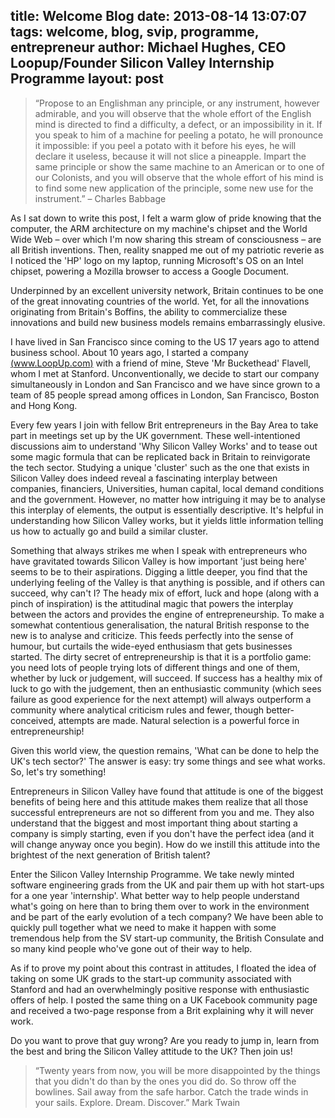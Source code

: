 title: Welcome Blog
date: 2013-08-14 13:07:07
tags: welcome, blog, svip, programme, entrepreneur
author: Michael Hughes, CEO Loopup/Founder Silicon Valley Internship Programme
layout: post
---

> “Propose to an Englishman any principle, or any instrument, however admirable, and you will observe that the whole effort of the English mind is directed to find a difficulty, a defect, or an impossibility in it. If you speak to him of a machine for peeling a potato, he will pronounce it impossible: if you peel a potato with it before his eyes, he will declare it useless, because it will not slice a pineapple. Impart the same principle or show the same machine to an American or to one of our Colonists, and you will observe that the whole effort of his mind is to find some new application of the principle, some new use for the instrument.” – Charles Babbage

<!-- more -->

As I sat down to write this post, I felt a warm glow of pride knowing that the computer, the ARM architecture on my machine's chipset and the World Wide Web – over which I'm now sharing this stream of consciousness – are all British inventions.  Then, reality snapped me out of my patriotic reverie as I noticed the 'HP' logo on my laptop, running Microsoft's OS on an Intel chipset, powering a Mozilla browser to access a Google Document.

Underpinned by an excellent university network, Britain continues to be one of the great innovating countries of the world.  Yet, for all the innovations originating from Britain's Boffins, the ability to commercialize these innovations and build new business models remains embarrassingly elusive.

I have lived in San Francisco since coming to the US 17 years ago to attend business school.  About 10 years ago, I started a company [(www.LoopUp.com)](http://www.loopup.com) with a friend of mine, Steve 'Mr Buckethead' Flavell, whom I met at Stanford.  Unconventionally, we decide to start our company simultaneously in London and San Francisco and we have since grown to a team of 85 people spread among offices in London, San Francisco, Boston and Hong Kong.

Every few years I join with fellow Brit entrepreneurs in the Bay Area to take part in meetings set up by the UK government.  These well-intentioned discussions aim to understand 'Why Silicon Valley Works' and to tease out some magic formula that can be replicated back in Britain to reinvigorate the tech sector.  Studying a unique 'cluster' such as the one that exists in Silicon Valley does indeed reveal a fascinating interplay between companies, financiers, Universities, human capital, local demand conditions and the government.  However, no matter how intriguing it may be to analyse this interplay of elements, the output is essentially descriptive.  It's helpful in understanding how Silicon Valley works, but it yields little information telling us how to actually go and build a similar cluster.

Something that always strikes me when I speak with entrepreneurs who have gravitated towards Silicon Valley is how important 'just being here' seems to be to their aspirations.  Digging a little deeper, you find that the underlying feeling of the Valley is that anything is possible, and if others can succeed, why can't I?  The heady mix of effort, luck and hope (along with a pinch of inspiration) is the attitudinal magic that powers the interplay between the actors and provides the engine of entrepreneurship.  To make a somewhat contentious generalisation, the natural British response to the new is to analyse and criticize.  This feeds perfectly into the sense of humour, but curtails the wide-eyed enthusiasm that gets businesses started.  The dirty secret of entrepreneurship is that it is a portfolio game: you need lots of people trying lots of different things and one of them, whether by luck or judgement, will succeed.  If success has a healthy mix of luck to go with the judgement, then an enthusiastic community (which sees failure as good experience for the next attempt) will always outperform a community where analytical criticism rules and fewer, though better-conceived, attempts are made.  Natural selection is a powerful force in entrepreneurship!

Given this world view, the question remains, 'What can be done to help the UK's tech sector?'  The answer is easy: try some things and see what works.  So, let's try something!

Entrepreneurs in Silicon Valley have found that attitude is one of the biggest benefits of being here and this attitude makes them realize that all those successful entrepreneurs are not so different from you and me.  They also understand that the biggest and most important thing about starting a company is simply starting, even if you don't have the perfect idea (and it will change anyway once you begin).  How do we instill this attitude into the brightest of the next generation of British talent?

Enter the Silicon Valley Internship Programme.  We take newly minted software engineering grads from the UK and pair them up with hot start-ups for a one year 'internship'.  What better way to help people understand what's going on here than to bring them over to work in the environment and be part of the early evolution of a tech company?  We have been able to quickly pull together what we need to make it happen with some tremendous help from the SV start-up community, the British Consulate and so many kind people who've gone out of their way to help.

As if to prove my point about this contrast in attitudes, I floated the idea of taking on some UK grads to the start-up community associated with Stanford and had an overwhelmingly positive response with enthusiastic offers of help.  I posted the same thing on a UK Facebook community page and received a two-page response from a Brit explaining why it will never work.

Do you want to prove that guy wrong?  Are you ready to jump in, learn from the best and bring the Silicon Valley attitude to the UK?  Then join us!

> “Twenty years from now, you will be more disappointed by the things that you didn't do than by the ones you did do.  So throw off the bowlines.  Sail away from the safe harbor.  Catch the trade winds in your sails.  Explore.  Dream.  Discover.”  Mark Twain